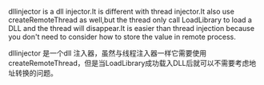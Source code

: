 dllinjector is a dll injector.It is different with thread injector.It also use createRemoteThread as well,but the thread only call LoadLibrary to load a DLL and the thread will disappear.It is easier than thread injection because you don't need to consider how to store the value in remote process.

dllinjector 是一个dll 注入器，虽然与线程注入器一样它需要使用createRemoteThread，但是当LoadLibrary成功载入DLL后就可以不需要考虑地址转换的问题。
